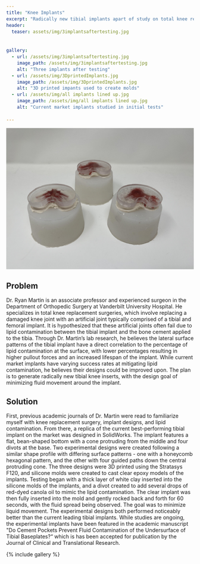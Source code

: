 ```yaml
---
title: "Knee Implants"
excerpt: "Radically new tibial implants apart of study on total knee replacement surgeries"
header:
  teaser: assets/img/3implantsaftertesting.jpg


gallery:
  - url: /assets/img/3implantsaftertesting.jpg
    image_path: /assets/img/3implantsaftertesting.jpg
    alt: "Three implants after testing"
  - url: /assets/img/3DprintedImplants.jpg
    image_path: /assets/img/3DprintedImplants.jpg
    alt: "3D printed impants used to create molds"
  - url: /assets/img/all implants lined up.jpg
    image_path: /assets/img/all implants lined up.jpg
    alt: "Current market implants studied in initial tests"
  
---
```



<img src="/assets/img/3implantsaftertesting.jpg" alt="Philip Butcher" style="width:900px;"/>

## Problem

Dr. Ryan Martin is an associate professor and experienced surgeon in the Department of Orthopedic Surgery at Vanderbilt University Hospital. He specializes in total knee replacement surgeries, which involve replacing a damaged knee joint with an artificial joint typically comprised of a tibial and femoral implant. It is hypothesized that these artificial joints often fail due to lipid contamination between the tibial implant and the bone cement applied to the tibia. Through Dr. Martin’s lab research, he believes the lateral surface patterns of the tibial implant have a direct correlation to the percentage of lipid contamination at the surface, with lower percentages resulting in higher pullout forces and an increased lifespan of the implant. While current market implants have varying success rates at mitigating lipid contamination, he believes their designs could be improved upon. The plan is to generate radically new tibial knee inserts, with the design goal of minimizing fluid movement around the implant.



## Solution


First, previous academic journals of Dr. Martin were read to familiarize myself with knee replacement surgery, implant designs, and lipid contamination. From there, a replica of the current best-performing tibial implant on the market was designed in SolidWorks. The implant features a flat, bean-shaped bottom with a cone protruding from the middle and four divots at the base. Two experimental designs were created following a similar shape profile with differing surface patterns - one with a honeycomb hexagonal pattern, and the other with four guided paths down the central protruding cone. The three designs were 3D printed using the Stratasys F120, and silicone molds were created to cast clear epoxy models of the implants. Testing began with a thick layer of white clay inserted into the silicone molds of the implants, and a divot created to add several drops of red-dyed canola oil to mimic the lipid contamination. The clear implant was then fully inserted into the mold and gently rocked back and forth for 60 seconds, with the fluid spread being observed. The goal was to minimize liquid movement. The experimental designs both performed noticeably better than the current leading tibial implants. While studies are ongoing, the experimental implants have been featured in the academic manuscript "Do Cement Pockets Prevent Fluid Contamination of the Undersurface of Tibial Baseplates?“ which is has been accepted for publication by the Journal of Clinical and Translational Research.


{% include gallery %}
